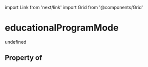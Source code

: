 import Link from 'next/link'
import Grid from '@components/Grid'

# educationalProgramMode

undefined

## Property of



